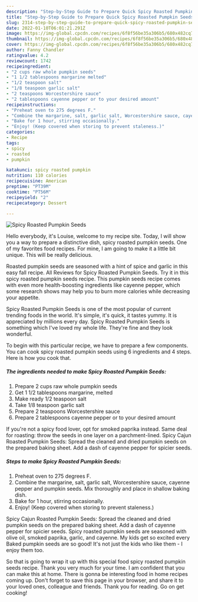 ```yaml
---
description: "Step-by-Step Guide to Prepare Quick Spicy Roasted Pumpkin Seeds"
title: "Step-by-Step Guide to Prepare Quick Spicy Roasted Pumpkin Seeds"
slug: 2314-step-by-step-guide-to-prepare-quick-spicy-roasted-pumpkin-seeds
date: 2022-01-10T06:01:21.291Z
image: https://img-global.cpcdn.com/recipes/6f8f56be35a306b5/680x482cq70/spicy-roasted-pumpkin-seeds-recipe-main-photo.jpg
thumbnail: https://img-global.cpcdn.com/recipes/6f8f56be35a306b5/680x482cq70/spicy-roasted-pumpkin-seeds-recipe-main-photo.jpg
cover: https://img-global.cpcdn.com/recipes/6f8f56be35a306b5/680x482cq70/spicy-roasted-pumpkin-seeds-recipe-main-photo.jpg
author: Fanny Chandler
ratingvalue: 4.2
reviewcount: 1742
recipeingredient:
- "2 cups raw whole pumpkin seeds"
- "1 1/2 tablespoons margarine melted"
- "1/2 teaspoon salt"
- "1/8 teaspoon garlic salt"
- "2 teaspoons Worcestershire sauce"
- "2 tablespoons cayenne pepper or to your desired amount"
recipeinstructions:
- "Preheat oven to 275 degrees F."
- "Combine the margarine, salt, garlic salt, Worcestershire sauce, cayenne pepper and pumpkin seeds. Mix thoroughly and place in shallow baking dish."
- "Bake for 1 hour, stirring occasionally."
- "Enjoy! (Keep covered when storing to prevent staleness.)"
categories:
- Recipe
tags:
- spicy
- roasted
- pumpkin

katakunci: spicy roasted pumpkin 
nutrition: 110 calories
recipecuisine: American
preptime: "PT39M"
cooktime: "PT56M"
recipeyield: "2"
recipecategory: Dessert

---
```



![Spicy Roasted Pumpkin Seeds](https://img-global.cpcdn.com/recipes/6f8f56be35a306b5/680x482cq70/spicy-roasted-pumpkin-seeds-recipe-main-photo.jpg)

Hello everybody, it's Louise, welcome to my recipe site. Today, I will show you a way to prepare a distinctive dish, spicy roasted pumpkin seeds. One of my favorites food recipes. For mine, I am going to make it a little bit unique. This will be really delicious.

Roasted pumpkin seeds are seasoned with a hint of spice and garlic in this easy fall recipe. All Reviews for Spicy Roasted Pumpkin Seeds. Try it in this spicy roasted pumpkin seeds recipe. This pumpkin seeds recipe comes with even more health-boosting ingredients like cayenne pepper, which some research shows may help you to burn more calories while decreasing your appetite.

Spicy Roasted Pumpkin Seeds is one of the most popular of current trending foods in the world. It's simple, it's quick, it tastes yummy. It is appreciated by millions every day. Spicy Roasted Pumpkin Seeds is something which I've loved my whole life. They're fine and they look wonderful.


To begin with this particular recipe, we have to prepare a few components. You can cook spicy roasted pumpkin seeds using 6 ingredients and 4 steps. Here is how you cook that.

<!--inarticleads1-->

##### The ingredients needed to make Spicy Roasted Pumpkin Seeds:

1. Prepare 2 cups raw whole pumpkin seeds
1. Get 1 1/2 tablespoons margarine, melted
1. Make ready 1/2 teaspoon salt
1. Take 1/8 teaspoon garlic salt
1. Prepare 2 teaspoons Worcestershire sauce
1. Prepare 2 tablespoons cayenne pepper or to your desired amount


If you&#39;re not a spicy food lover, opt for smoked paprika instead. Same deal for roasting: throw the seeds in one layer on a parchment-lined. Spicy Cajun Roasted Pumpkin Seeds: Spread the cleaned and dried pumpkin seeds on the prepared baking sheet. Add a dash of cayenne pepper for spicier seeds. 

<!--inarticleads2-->

##### Steps to make Spicy Roasted Pumpkin Seeds:

1. Preheat oven to 275 degrees F.
1. Combine the margarine, salt, garlic salt, Worcestershire sauce, cayenne pepper and pumpkin seeds. Mix thoroughly and place in shallow baking dish.
1. Bake for 1 hour, stirring occasionally.
1. Enjoy! (Keep covered when storing to prevent staleness.)


Spicy Cajun Roasted Pumpkin Seeds: Spread the cleaned and dried pumpkin seeds on the prepared baking sheet. Add a dash of cayenne pepper for spicier seeds. Spicy roasted pumpkin seeds are seasoned with olive oil, smoked paprika, garlic, and cayenne. My kids get so excited every Baked pumpkin seeds are so good! It&#39;s not just the kids who like them - I enjoy them too. 

So that is going to wrap it up with this special food spicy roasted pumpkin seeds recipe. Thank you very much for your time. I am confident that you can make this at home. There is gonna be interesting food in home recipes coming up. Don't forget to save this page in your browser, and share it to your loved ones, colleague and friends. Thank you for reading. Go on get cooking!
